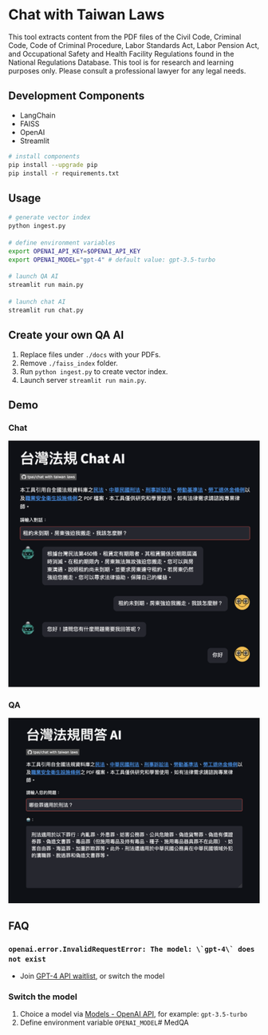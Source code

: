 # Chat with Taiwan Laws

This tool extracts content from the PDF files of the Civil Code, Criminal Code, Code of Criminal Procedure, Labor Standards Act, Labor Pension Act, and Occupational Safety and Health Facility Regulations found in the National Regulations Database. This tool is for research and learning purposes only. Please consult a professional lawyer for any legal needs.

## Development Components

- LangChain
- FAISS
- OpenAI
- Streamlit

```sh
# install components
pip install --upgrade pip
pip install -r requirements.txt
```

## Usage

```sh
# generate vector index
python ingest.py

# define environment variables
export OPENAI_API_KEY=$OPENAI_API_KEY
export OPENAI_MODEL="gpt-4" # default value: gpt-3.5-turbo

# launch QA AI
streamlit run main.py

# launch chat AI
streamlit run chat.py
```

## Create your own QA AI

1. Replace files under `./docs` with your PDFs.
1. Remove `./faiss_index` folder.
1. Run `python ingest.py` to create vector index.
1. Launch server `streamlit run main.py`.

## Demo

### Chat

![chat](./chat.png)

### QA

![qa](./qa.png)

## FAQ

### ``openai.error.InvalidRequestError: The model: \`gpt-4\` does not exist``

- Join [GPT-4 API waitlist](https://openai.com/waitlist/gpt-4-api), or switch the model

### Switch the model

1. Choice a model via [Models - OpenAI API](https://platform.openai.com/docs/models/overview), for example: `gpt-3.5-turbo`
1. Define environment variable `OPENAI_MODEL`# MedQA
